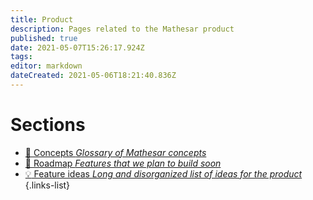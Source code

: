 ```yaml
---
title: Product
description: Pages related to the Mathesar product
published: true
date: 2021-05-07T15:26:17.924Z
tags: 
editor: markdown
dateCreated: 2021-05-06T18:21:40.836Z
---
```


# Sections

- [:blue_book: Concepts *Glossary of Mathesar concepts*](/product/concepts)
- [:construction: Roadmap *Features that we plan to build soon*](/product/roadmap)
- [:bulb: Feature ideas *Long and disorganized list of ideas for the product*](/product/feature-ideas)
{.links-list}